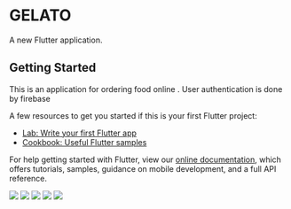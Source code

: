 # GELATO

A new Flutter application.

## Getting Started

This is an application for ordering food online . User authentication is done by firebase

A few resources to get you started if this is your first Flutter project:

- [Lab: Write your first Flutter app](https://flutter.dev/docs/get-started/codelab)
- [Cookbook: Useful Flutter samples](https://flutter.dev/docs/cookbook)

For help getting started with Flutter, view our
[online documentation](https://flutter.dev/docs), which offers tutorials,
samples, guidance on mobile development, and a full API reference.

![](login.jpg)
![](signup.jpg)
![](home.jpg)
![](details.jpg)
![](cart.jpg)
